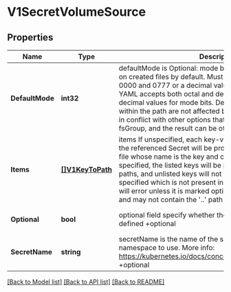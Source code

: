 # V1SecretVolumeSource

## Properties
Name | Type | Description | Notes
------------ | ------------- | ------------- | -------------
**DefaultMode** | **int32** | defaultMode is Optional: mode bits used to set permissions on created files by default. Must be an octal value between 0000 and 0777 or a decimal value between 0 and 511. YAML accepts both octal and decimal values, JSON requires decimal values for mode bits. Defaults to 0644. Directories within the path are not affected by this setting. This might be in conflict with other options that affect the file mode, like fsGroup, and the result can be other mode bits set. +optional | [optional] [default to null]
**Items** | [**[]V1KeyToPath**](v1.KeyToPath.md) | items If unspecified, each key-value pair in the Data field of the referenced Secret will be projected into the volume as a file whose name is the key and content is the value. If specified, the listed keys will be projected into the specified paths, and unlisted keys will not be present. If a key is specified which is not present in the Secret, the volume setup will error unless it is marked optional. Paths must be relative and may not contain the &#x27;..&#x27; path or start with &#x27;..&#x27;. +optional | [optional] [default to null]
**Optional** | **bool** | optional field specify whether the Secret or its keys must be defined +optional | [optional] [default to null]
**SecretName** | **string** | secretName is the name of the secret in the pod&#x27;s namespace to use. More info: https://kubernetes.io/docs/concepts/storage/volumes#secret +optional | [optional] [default to null]

[[Back to Model list]](../README.md#documentation-for-models) [[Back to API list]](../README.md#documentation-for-api-endpoints) [[Back to README]](../README.md)

